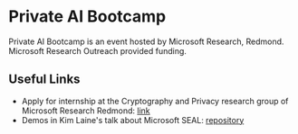 # Private AI Bootcamp

Private AI Bootcamp is an event hosted by Microsoft Research, Redmond.
Microsoft Research Outreach provided funding.

## Useful Links

- Apply for internship at the Cryptography and Privacy research group of Microsoft Research Redmond: [link](https://careers.microsoft.com/us/en/job/724755/Research-Intern-Cryptography-and-Privacy-Research)
- Demos in Kim Laine's talk about Microsoft SEAL: [repository](https://github.com/kimlaine/bootcamp)
